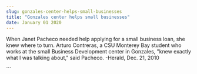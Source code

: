 ```yaml
---
slug: gonzales-center-helps-small-businesses
title: "Gonzales center helps small businesses"
date: January 01 2020
---
```


 
<p>
  When Janet Pacheco needed help applying for a small business loan, she knew
  where to turn. Arturo Contreras, a CSU Monterey Bay student who works at the
  small Business Development center in Gonzales, "knew exactly what I was
  talking about," said Pacheco. -Herald, Dec. 21, 2010
</p>
```
